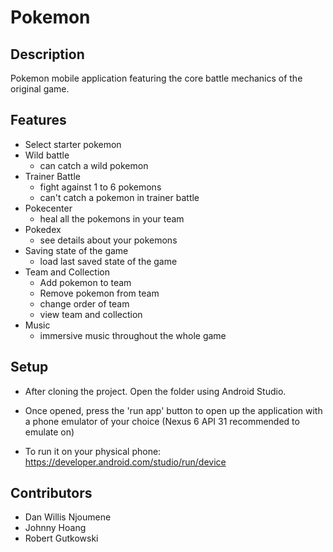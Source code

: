 # Pokemon

## Description

Pokemon mobile application featuring the core battle mechanics of the original game.

## Features

- Select starter pokemon
- Wild battle
    - can catch a wild pokemon 
- Trainer Battle
    - fight against 1 to 6 pokemons
    - can't catch a pokemon in trainer battle
- Pokecenter
    - heal all the pokemons in your team
- Pokedex 
    - see details about your pokemons
- Saving state of the game
    - load last saved state of the game
- Team and Collection
    - Add pokemon to team
    - Remove pokemon from team
    - change order of team
    - view team and collection
- Music
    - immersive music throughout the whole game
  
## Setup
- After cloning the project. Open the folder using Android Studio.
- Once opened, press the 'run app' button to open up the application with a phone emulator of your choice 
(Nexus 6 API 31 recommended to emulate on)

- To run it on your physical phone: https://developer.android.com/studio/run/device

## Contributors

- Dan Willis Njoumene
- Johnny Hoang
- Robert Gutkowski
